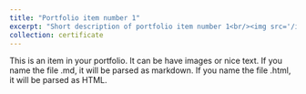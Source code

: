 ```yaml
---
title: "Portfolio item number 1"
excerpt: "Short description of portfolio item number 1<br/><img src='/images/500x300.png'>"
collection: certificate
---
```


This is an item in your portfolio. It can be have images or nice text. If you name the file .md, it will be parsed as markdown. If you name the file .html, it will be parsed as HTML. 
